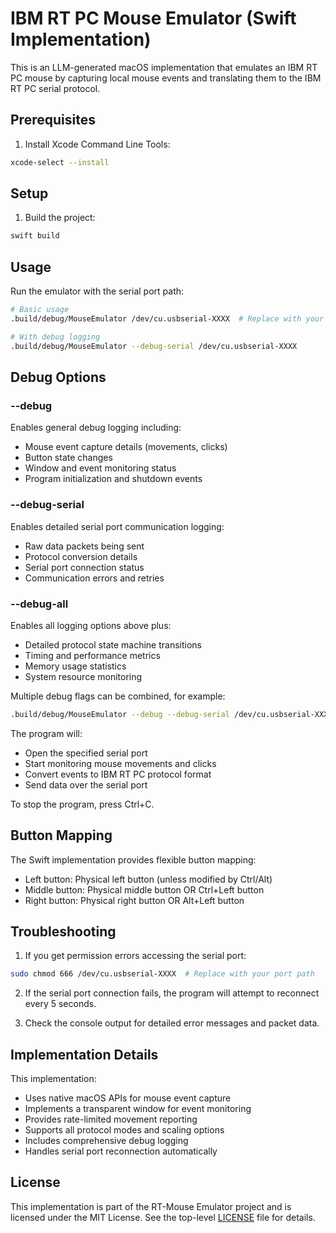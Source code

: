 # IBM RT PC Mouse Emulator (Swift Implementation)

This is an LLM-generated macOS implementation that emulates an IBM RT PC mouse by capturing local mouse events and translating them to the IBM RT PC serial protocol.

## Prerequisites

1. Install Xcode Command Line Tools:
```bash
xcode-select --install
```

## Setup

1. Build the project:
```bash
swift build
```

## Usage

Run the emulator with the serial port path:
```bash
# Basic usage
.build/debug/MouseEmulator /dev/cu.usbserial-XXXX  # Replace with your actual port path

# With debug logging
.build/debug/MouseEmulator --debug-serial /dev/cu.usbserial-XXXX
```

## Debug Options

### --debug
Enables general debug logging including:
- Mouse event capture details (movements, clicks)
- Button state changes
- Window and event monitoring status
- Program initialization and shutdown events

### --debug-serial
Enables detailed serial port communication logging:
- Raw data packets being sent
- Protocol conversion details
- Serial port connection status
- Communication errors and retries

### --debug-all
Enables all logging options above plus:
- Detailed protocol state machine transitions
- Timing and performance metrics
- Memory usage statistics
- System resource monitoring

Multiple debug flags can be combined, for example:
```bash
.build/debug/MouseEmulator --debug --debug-serial /dev/cu.usbserial-XXXX
```

The program will:
- Open the specified serial port
- Start monitoring mouse movements and clicks
- Convert events to IBM RT PC protocol format
- Send data over the serial port

To stop the program, press Ctrl+C.

## Button Mapping

The Swift implementation provides flexible button mapping:
- Left button: Physical left button (unless modified by Ctrl/Alt)
- Middle button: Physical middle button OR Ctrl+Left button
- Right button: Physical right button OR Alt+Left button

## Troubleshooting

1. If you get permission errors accessing the serial port:
```bash
sudo chmod 666 /dev/cu.usbserial-XXXX  # Replace with your port path
```

2. If the serial port connection fails, the program will attempt to reconnect every 5 seconds.

3. Check the console output for detailed error messages and packet data.

## Implementation Details

This implementation:
- Uses native macOS APIs for mouse event capture
- Implements a transparent window for event monitoring
- Provides rate-limited movement reporting
- Supports all protocol modes and scaling options
- Includes comprehensive debug logging
- Handles serial port reconnection automatically

## License

This implementation is part of the RT-Mouse Emulator project and is licensed under the MIT License. See the top-level [LICENSE](../LICENSE) file for details. 